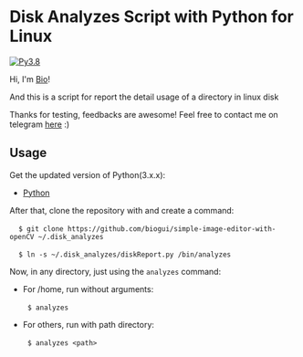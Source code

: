 # Disk Analyzes Script with Python for Linux
[![Py3.8](https://img.shields.io/badge/Python-3.8-blueviolet.svg)](https://docs.python.org/release/3.8/whatsnew/changelog.html#changelog)

Hi, I'm [Bio](https://github.com/biogui)!

And this is a script for report the detail usage of a directory in linux disk

Thanks for testing, feedbacks are awesome! Feel free to contact me on telegram [here](https://t.me/gui_bio) :)

## Usage
Get the updated version of Python(3.x.x):
* [Python](https://realpython.com/installing-python/)

After that, clone the repository with and create a command:

&nbsp;&nbsp;&nbsp;&nbsp;`$ git clone https://github.com/biogui/simple-image-editor-with-openCV ~/.disk_analyzes`

&nbsp;&nbsp;&nbsp;&nbsp;`$ ln -s ~/.disk_analyzes/diskReport.py /bin/analyzes`

Now, in any directory, just using the `analyzes` command:

* For /home, run without arguments:

&nbsp;&nbsp;&nbsp;&nbsp;&nbsp;&nbsp;&nbsp;&nbsp;`$ analyzes`

* For others, run with path directory:

&nbsp;&nbsp;&nbsp;&nbsp;&nbsp;&nbsp;&nbsp;&nbsp;`$ analyzes <path>`




